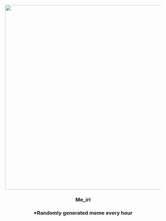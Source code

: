 <p align="center">
        <img src="https://i.imgur.com/j8NT9zh.png" width="600" height="600">
        </p>
        <h3 align="center">Me_irl</h3>
        <h3 align="center">*Randomly generated meme every hour</h3>
    
